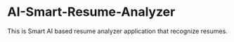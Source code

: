 # AI-Smart-Resume-Analyzer
This is Smart AI based resume analyzer application that recognize resumes.

